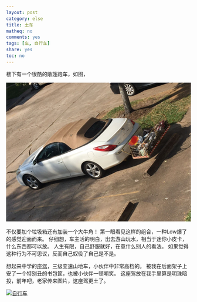 ```yaml
---
layout: post
category: else
title: 土车
matheq: no
comments: yes
tags: [车, 自行车]
share: yes
toc: no
---
```


楼下有一个很酷的敞篷跑车，如图，

<a class="fancybox" rel="gallery1" href="https://raw.githubusercontent.com/dustincys/figs/main/car.jpg" title="跑车加装垃圾箱"><img src="https://raw.githubusercontent.com/dustincys/figs/main/car.jpg" alt="跑车加装垃圾箱" /></a>

不仅要加个垃圾箱还有加装一个大牛角！
第一眼看见这样的组合，一种Low爆了的感觉迎面而来。
仔细想，车主活的明白，出去游山玩水，相当于迷你小皮卡，什么东西都可以放。
人生有限，自己舒服就好，在意什么别人的看法。
如果觉得这种行为不可思议，反而自己奴役了自己是不是。

想起来中学的[座驾](https://yanshuo.name/cn/2014/06/cycling/)，三级变速山地车，小伙伴中非常高档的。
被我在后面架子上安了一个特别丑的书包筐，也被小伙伴一顿嘲笑。
这座驾放在我手里算是明珠暗投，前年吧，老家传来图片，这座驾更土了。

<a class="fancybox" rel="gallery1" href="https://raw.githubusercontent.com/dustincys/figs/main/bicycle.jpg" title="自行车"><img src="https://raw.githubusercontent.com/dustincys/figs/main/bicycle.jpg" alt="自行车" /></a>
